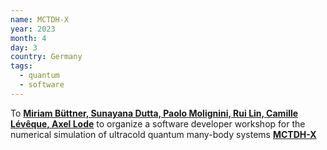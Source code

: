 ```yaml
---
name: MCTDH-X
year: 2023
month: 4
day: 3
country: Germany
tags:
  - quantum
  - software 
---
```

To **[Miriam Büttner, Sunayana Dutta, Paolo Molignini, Rui Lin, Camille Lévêque, Axel Lode](http://ultracold.org/menu/)** to organize a software developer workshop for the numerical simulation of ultracold quantum many-body systems **[MCTDH-X](https://gitlab.com/the-mctdh-x-repository/mctdh-x-releases)**
